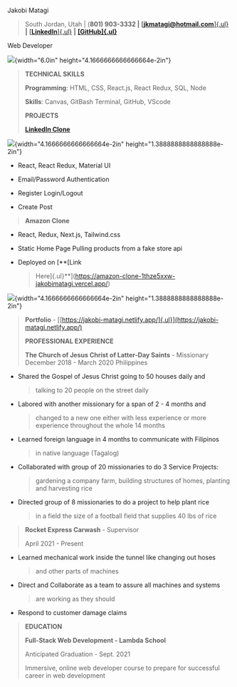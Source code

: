 Jakobi Matagi

> South Jordan, Utah \| (**801) 903-3332 \|**
> [[**jkmatagi\@hotmail.com**]{.ul}](mailto:jkmatagi@hotmail.com) **\|**
> [[**LinkedIn**]{.ul}](http://www.linkedin.com/in/jakobi-matagi/)
> **\|** [**[GitHub]{.ul}**](https://github.com/Jakobimatagi)

Web Developer

![](media/image1.png){width="6.0in" height="4.1666666666666664e-2in"}

> **TECHNICAL SKILLS**
>
> **Programming**: HTML, CSS, React.js, React Redux, SQL, Node
>
> **Skills**: Canvas, GitBash Terminal, GitHub, VScode
>
> **PROJECTS**
>
> [**LinkedIn Clone**](https://github.com/Jakobimatagi/linked-in-clone)

![](media/image2.png){width="4.1666666666666664e-2in"
height="1.3888888888888888e-2in"}

-   React, React Redux, Material UI

-   Email/Password Authentication

-   Register Login/Logout

-   Create Post

> **Amazon Clone**

-   React, Redux, Next.js, Tailwind.css

-   Static Home Page Pulling products from a fake store api

-   Deployed on [**[Link
    > Here]{.ul}**](https://amazon-clone-1thze5xxw-jakobimatagi.vercel.app/)

![](media/image3.png){width="4.1666666666666664e-2in"
height="1.3888888888888888e-2in"}

> **Portfolio** -
> [[https://jakobi-matagi.netlify.app/]{.ul}](https://jakobi-matagi.netlify.app/)
>
> **PROFESSIONAL EXPERIENCE**
>
> **The Church of Jesus Christ of Latter-Day Saints** - Missionary
> December 2018 - March 2020 Philippines

-   Shared the Gospel of Jesus Christ going to 50 houses daily and
    > talking to 20 people on the street daily

-   Labored with another missionary for a span of 2 - 4 months and
    > changed to a new one either with less experience or more
    > experience throughout the whole 14 months

-   Learned foreign language in 4 months to communicate with Filipinos
    > in native language (Tagalog)

-   Collaborated with group of 20 missionaries to do 3 Service Projects:
    > gardening a company farm, building structures of homes, planting
    > and harvesting rice

-   Directed group of 8 missionaries to do a project to help plant rice
    > in a field the size of a football field that supplies 40 lbs of
    > rice

> **Rocket Express Carwash** - Supervisor
>
> April 2021 - Present

-   Learned mechanical work inside the tunnel like changing out hoses
    > and other parts of machines

-   Direct and Collaborate as a team to assure all machines and systems
    > are working as they should

-   Respond to customer damage claims

> **EDUCATION**
>
> **Full-Stack Web Development - Lambda School**
>
> Anticipated Graduation - Sept. 2021
>
> Immersive, online web developer course to prepare for successful
> career in web development
